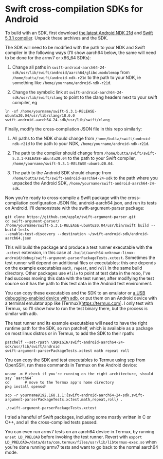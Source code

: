 # Swift cross-compilation SDKs for Android

To build with an SDK, first download
[the latest Android NDK 21d](https://developer.android.com/ndk/downloads)
and [Swift 5.3.1 compiler](https://swift.org/download/#releases). Unpack these
archives and the SDK.

The SDK will need to be modified with the path to your NDK and Swift compiler
in the following ways (I'll show aarch64 below, the same will need to be done
for the armv7 or x86_64 SDKs):

1. Change all paths in `swift-android-aarch64-24-sdk/usr/lib/swift/android/aarch64/glibc.modulemap`
from `/home/butta/swift/android-ndk-r21d` to the path to your NDK, ie something
like `/home/yourname/android-ndk-r21d`.

2. Change the symbolic link at `swift-android-aarch64-24-sdk/usr/lib/swift/clang`
to point to the clang headers next to your swift compiler, eg

```
ln -sf /home/yourname/swift-5.3.1-RELEASE-ubuntu20.04/usr/lib/clang/10.0.0
swift-android-aarch64-24-sdk/usr/lib/swift/clang
```
Finally, modify the cross-compilation JSON file in this repo similarly:

1. All paths to the NDK should change from `/home/butta/swift/android-ndk-r21d`
to the path to your NDK, `/home/yourname/android-ndk-r21d`.

2. The path to the compiler should change from `/home/butta/swift/swift-5.3.1-RELEASE-ubuntu20.04`
to the path to your Swift compiler, `/home/yourname/swift-5.3.1-RELEASE-ubuntu20.04`.

3. The path to the Android SDK should change from `/home/butta/swift/swift-android-aarch64-24-sdk`
to the path where you unpacked the Android SDK, `/home/yourname/swift-android-aarch64-24-sdk`.

Now you're ready to cross-compile a Swift package with the cross-compilation
configuration JSON file, android-aarch64.json, and run its tests on Android.
I'll demonstrate with the swift-argument-parser package:
```
git clone https://github.com/apple/swift-argument-parser.git
cd swift-argument-parser/
/home/yourname/swift-5.3.1-RELEASE-ubuntu20.04/usr/bin/swift build --build-tests
--enable-test-discovery --destination ~/swift-android-sdk/android-aarch64.json
```
This will build the package and produce a test runner executable with the
`.xctest` extension, in this case at `.build/aarch64-unknown-linux-android/debug/swift-argument-parserPackageTests.xctest`.
Sometimes the test runner will depend on additional files or executables: this
one depends on the example executables `math`, `repeat`, and `roll` in the
same build directory. Other packages use `#file` to point at test data in the
repo, I've had success moving this data with the test runner, after modifying
the test source so it has the path to this test data in the Android test
environment.

You can copy these executables and the SDK to an emulator or
[a USB debugging-enabled device with adb](https://github.com/apple/swift/blob/release/5.3/docs/Android.md#4-deploying-the-build-products-to-the-device),
or put them on an Android device with a terminal emulator app like
[Termux](https://termux.com]. I only test with Termux, so I'll show how to run
the test binary there, but the process is similar with adb.

The test runner and its example executables will need to have the right runtime
path for the SDK, so run patchelf, which is available as a package on most linux
distros or in Termux, to add the SDK to their rpath:
```
patchelf --set-rpath \$ORIGIN/swift-android-aarch64-24-sdk/usr/lib/swift/android
swift-argument-parserPackageTests.xctest math repeat roll
```
You can copy the SDK and test executables to Termux using scp from OpenSSH, run
these commands in Termux on the Android device:
```
uname -m # check if you're running on the right architecture, should say `aarch64`
cd       # move to the Termux app's home directory
pkg install openssh

scp -r yourname@192.168.1.1:{swift-android-aarch64-24-sdk,swift-argument-parserPackageTests.xctest,math,repeat,roll} .

./swift-argument-parserPackageTests.xctest
```
I tried a handful of Swift packages, including some mostly written in C or C++,
and all the cross-compiled tests passed.

You can even run armv7 tests on an aarch64 device in Termux, by running
`unset LD_PRELOAD` before invoking the test runner. Revert with
`export LD_PRELOAD=/data/data/com.termux/files/usr/lib/libtermux-exec.so`
when you're done running armv7 tests and want to go back to the normal aarch64
mode.
